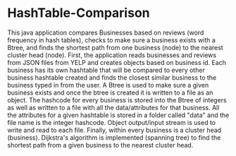 # HashTable-Comparison
This java application compares Businesses based on reviews (word frequency in hash tables), checks to make sure a business exists with a Btree, and finds the shortest path from one business (node) to the nearest cluster head (node). First, the application reads businesses and reviews from JSON files from YELP and creates objects based on business id. Each business has its own hashtable that will be compared to every other business hashtable created and finds the closest similar business to the business typed in from the user. A Btree is used to make sure a given business exists and once the btree is created it is written to a file as an object. The hashcode for every business is stored into the Btree of integers as well as written to a file with all the data/attributes for that business. All the attributes for a given hashtable is stored in a folder called "data" and the file name is the integer hashcode. Object output/input stream is used to write and read to each file. Finally, within every business is a cluster head (business). Dijkstra's algorithm is implemented (spanning tree) to find the shortest path from a given business to the nearest cluster head.
